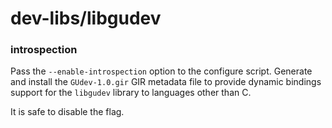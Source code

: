 # dev-libs/libgudev

### introspection
Pass the `--enable-introspection` option to the configure script. Generate and install the `GUdev-1.0.gir` GIR metadata file to provide dynamic bindings support for the `libgudev` library to languages other than C.

It is safe to disable the flag.
